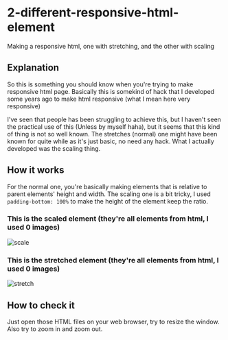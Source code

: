 # 2-different-responsive-html-element
Making a responsive html, one with stretching, and the other with scaling

## Explanation
So this is something you should know when you're trying to make responsive html page. Basically this is somekind of hack that I developed some years ago to make html responsive (what I mean here very responsive)

I've seen that people has been struggling to achieve this, but I haven't seen the practical use of this (Unless by myself haha), but it seems that this kind of thing is not so well known. The stretches (normal) one might have been known for quite while as it's just basic, no need any hack. What I actually developed was the scaling thing.

## How it works
For the normal one, you're basically making elements that is relative to parent elements' height and width. The scaling one is a bit tricky, I used `padding-bottom: 100%` to make the height of the element keep the ratio.

### This is the scaled element (they're all elements from html, I used 0 images)
![scale](https://user-images.githubusercontent.com/4760947/27757199-e81d21dc-5e28-11e7-9fd4-45a56e4846d6.png)

### This is the stretched element (they're all elements from html, I used 0 images)
![stretch](https://user-images.githubusercontent.com/4760947/27757220-3035292e-5e29-11e7-9231-2e1f0a7e7127.png)

## How to check it
Just open those HTML files on your web browser, try to resize the window. Also try to zoom in and zoom out.
